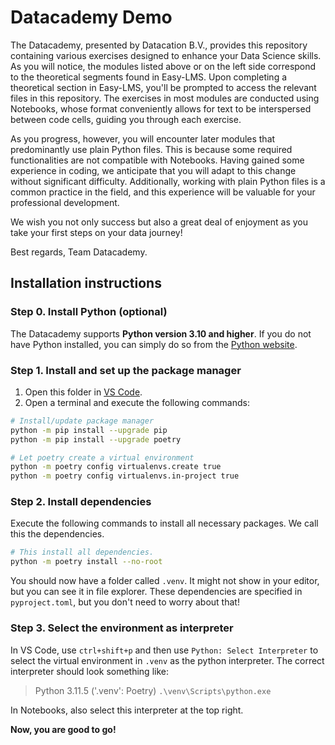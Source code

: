# Datacademy Demo

The Datacademy, presented by Datacation B.V., provides this repository containing various exercises designed to enhance your Data Science skills. 
As you will notice, the modules listed above or on the left side correspond to the theoretical segments found in Easy-LMS. 
Upon completing a theoretical section in Easy-LMS, you'll be prompted to access the relevant files in this repository. 
The exercises in most modules are conducted using Notebooks, whose format conveniently allows for text to be interspersed between code cells, guiding you through each exercise.

As you progress, however, you will encounter later modules that predominantly use plain Python files. This is because some required functionalities are not compatible with Notebooks. Having gained some experience in coding, we anticipate that you will adapt to this change without significant difficulty. Additionally, working with plain Python files is a common practice in the field, and this experience will be valuable for your professional development.

We wish you not only success but also a great deal of enjoyment as you take your first steps on your data journey!

Best regards, Team Datacademy.

## Installation instructions

### Step 0. Install Python (optional)
The Datacademy supports **Python version 3.10 and higher**. If you do not have Python installed, you can simply do so from the [Python website](https://www.python.org/downloads/).

### Step 1. Install and set up the package manager
1. Open this folder in [VS Code](https://code.visualstudio.com/).
2. Open a terminal and execute the following commands:

```bash
# Install/update package manager
python -m pip install --upgrade pip
python -m pip install --upgrade poetry

# Let poetry create a virtual environment
python -m poetry config virtualenvs.create true
python -m poetry config virtualenvs.in-project true
```

### Step 2. Install dependencies
Execute the following commands to install all necessary packages. We call this the dependencies. 

```bash
# This install all dependencies.
python -m poetry install --no-root
```

You should now have a folder called `.venv`. It might not show in your editor, but you can see it in file explorer. These dependencies are specified in `pyproject.toml`, but you don't need to worry about that!

### Step 3. Select the environment as interpreter
In VS Code, use `ctrl+shift+p` and then use `Python: Select Interpreter` to select the virtual environment in `.venv` as the python interpreter. The correct interpreter should look something like:

> Python 3.11.5 ('.venv': Poetry) `.\venv\Scripts\python.exe`

In Notebooks, also select this interpreter at the top right.

**Now, you are good to go!**
